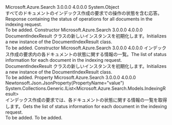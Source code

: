 <Type Name="DocumentIndexResult" FullName="Microsoft.Azure.Search.Models.DocumentIndexResult">
  <TypeSignature Language="C#" Value="public class DocumentIndexResult" />
  <TypeSignature Language="ILAsm" Value=".class public auto ansi beforefieldinit DocumentIndexResult extends System.Object" />
  <TypeSignature Language="DocId" Value="T:Microsoft.Azure.Search.Models.DocumentIndexResult" />
  <TypeSignature Language="VB.NET" Value="Public Class DocumentIndexResult" />
  <TypeSignature Language="F#" Value="type DocumentIndexResult = class" />
  <AssemblyInfo>
    <AssemblyName>Microsoft.Azure.Search</AssemblyName>
    <AssemblyVersion>3.0.0.0</AssemblyVersion>
    <AssemblyVersion>4.0.0.0</AssemblyVersion>
  </AssemblyInfo>
  <Base>
    <BaseTypeName>System.Object</BaseTypeName>
  </Base>
  <Interfaces />
  <Docs>
    <summary>
            <span data-ttu-id="12524-101">すべてのドキュメントのインデックス作成の要求での操作の状態を含む応答。</span><span class="sxs-lookup"><span data-stu-id="12524-101">Response containing the status of operations for all documents in the indexing request.</span></span>
            </summary>
    <remarks>To be added.</remarks>
  </Docs>
  <Members>
    <Member MemberName=".ctor">
      <MemberSignature Language="C#" Value="public DocumentIndexResult ();" />
      <MemberSignature Language="ILAsm" Value=".method public hidebysig specialname rtspecialname instance void .ctor() cil managed" />
      <MemberSignature Language="DocId" Value="M:Microsoft.Azure.Search.Models.DocumentIndexResult.#ctor" />
      <MemberSignature Language="VB.NET" Value="Public Sub New ()" />
      <MemberType>Constructor</MemberType>
      <AssemblyInfo>
        <AssemblyName>Microsoft.Azure.Search</AssemblyName>
        <AssemblyVersion>3.0.0.0</AssemblyVersion>
        <AssemblyVersion>4.0.0.0</AssemblyVersion>
      </AssemblyInfo>
      <Parameters />
      <Docs>
        <summary>
            <span data-ttu-id="12524-102">DocumentIndexResult クラスの新しいインスタンスを初期化します。</span><span class="sxs-lookup"><span data-stu-id="12524-102">Initializes a new instance of the DocumentIndexResult class.</span></span>
            </summary>
        <remarks>To be added.</remarks>
      </Docs>
    </Member>
    <Member MemberName=".ctor">
      <MemberSignature Language="C#" Value="public DocumentIndexResult (System.Collections.Generic.IList&lt;Microsoft.Azure.Search.Models.IndexingResult&gt; results = null);" />
      <MemberSignature Language="ILAsm" Value=".method public hidebysig specialname rtspecialname instance void .ctor(class System.Collections.Generic.IList`1&lt;class Microsoft.Azure.Search.Models.IndexingResult&gt; results) cil managed" />
      <MemberSignature Language="DocId" Value="M:Microsoft.Azure.Search.Models.DocumentIndexResult.#ctor(System.Collections.Generic.IList{Microsoft.Azure.Search.Models.IndexingResult})" />
      <MemberSignature Language="VB.NET" Value="Public Sub New (Optional results As IList(Of IndexingResult) = null)" />
      <MemberSignature Language="F#" Value="new Microsoft.Azure.Search.Models.DocumentIndexResult : System.Collections.Generic.IList&lt;Microsoft.Azure.Search.Models.IndexingResult&gt; -&gt; Microsoft.Azure.Search.Models.DocumentIndexResult" Usage="new Microsoft.Azure.Search.Models.DocumentIndexResult results" />
      <MemberType>Constructor</MemberType>
      <AssemblyInfo>
        <AssemblyName>Microsoft.Azure.Search</AssemblyName>
        <AssemblyVersion>3.0.0.0</AssemblyVersion>
        <AssemblyVersion>4.0.0.0</AssemblyVersion>
      </AssemblyInfo>
      <Parameters>
        <Parameter Name="results" Type="System.Collections.Generic.IList&lt;Microsoft.Azure.Search.Models.IndexingResult&gt;" />
      </Parameters>
      <Docs>
        <param name="results"><span data-ttu-id="12524-103">インデックス作成の要求内の各ドキュメントの状態に関する情報の一覧。</span><span class="sxs-lookup"><span data-stu-id="12524-103">The list of status information for each document in the indexing request.</span></span></param>
        <summary>
            <span data-ttu-id="12524-104">DocumentIndexResult クラスの新しいインスタンスを初期化します。</span><span class="sxs-lookup"><span data-stu-id="12524-104">Initializes a new instance of the DocumentIndexResult class.</span></span>
            </summary>
        <remarks>To be added.</remarks>
      </Docs>
    </Member>
    <Member MemberName="Results">
      <MemberSignature Language="C#" Value="public System.Collections.Generic.IList&lt;Microsoft.Azure.Search.Models.IndexingResult&gt; Results { get; protected set; }" />
      <MemberSignature Language="ILAsm" Value=".property instance class System.Collections.Generic.IList`1&lt;class Microsoft.Azure.Search.Models.IndexingResult&gt; Results" />
      <MemberSignature Language="DocId" Value="P:Microsoft.Azure.Search.Models.DocumentIndexResult.Results" />
      <MemberSignature Language="VB.NET" Value="Public Property Results As IList(Of IndexingResult)" />
      <MemberSignature Language="F#" Value="member this.Results : System.Collections.Generic.IList&lt;Microsoft.Azure.Search.Models.IndexingResult&gt; with get, set" Usage="Microsoft.Azure.Search.Models.DocumentIndexResult.Results" />
      <MemberType>Property</MemberType>
      <AssemblyInfo>
        <AssemblyName>Microsoft.Azure.Search</AssemblyName>
        <AssemblyVersion>3.0.0.0</AssemblyVersion>
        <AssemblyVersion>4.0.0.0</AssemblyVersion>
      </AssemblyInfo>
      <Attributes>
        <Attribute>
          <AttributeName>Newtonsoft.Json.JsonProperty(PropertyName="value")</AttributeName>
        </Attribute>
      </Attributes>
      <ReturnValue>
        <ReturnType>System.Collections.Generic.IList&lt;Microsoft.Azure.Search.Models.IndexingResult&gt;</ReturnType>
      </ReturnValue>
      <Docs>
        <summary>
            <span data-ttu-id="12524-105">インデックス作成の要求では、各ドキュメントの状態に関する情報の一覧を取得します。</span><span class="sxs-lookup"><span data-stu-id="12524-105">Gets the list of status information for each document in the indexing request.</span></span>
            </summary>
        <value>To be added.</value>
        <remarks>To be added.</remarks>
      </Docs>
    </Member>
  </Members>
</Type>
